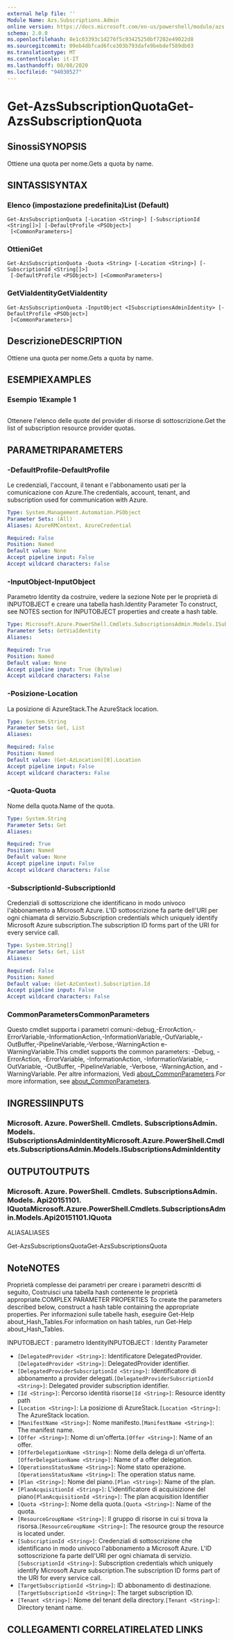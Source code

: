 ```yaml
---
external help file: ''
Module Name: Azs.Subscriptions.Admin
online version: https://docs.microsoft.com/en-us/powershell/module/azs.subscriptions.admin/get-azssubscriptionquota
schema: 2.0.0
ms.openlocfilehash: 8e1c03393c1d276f5c93425250bf7202e49022d8
ms.sourcegitcommit: 09eb4dbfcad6fce303b793dafe9bebdef589db03
ms.translationtype: MT
ms.contentlocale: it-IT
ms.lasthandoff: 08/08/2020
ms.locfileid: "94030527"
---
```

# <span data-ttu-id="cab93-101">Get-AzsSubscriptionQuota</span><span class="sxs-lookup"><span data-stu-id="cab93-101">Get-AzsSubscriptionQuota</span></span>

## <span data-ttu-id="cab93-102">Sinossi</span><span class="sxs-lookup"><span data-stu-id="cab93-102">SYNOPSIS</span></span>
<span data-ttu-id="cab93-103">Ottiene una quota per nome.</span><span class="sxs-lookup"><span data-stu-id="cab93-103">Gets a quota by name.</span></span>

## <span data-ttu-id="cab93-104">SINTASSI</span><span class="sxs-lookup"><span data-stu-id="cab93-104">SYNTAX</span></span>

### <span data-ttu-id="cab93-105">Elenco (impostazione predefinita)</span><span class="sxs-lookup"><span data-stu-id="cab93-105">List (Default)</span></span>
```
Get-AzsSubscriptionQuota [-Location <String>] [-SubscriptionId <String[]>] [-DefaultProfile <PSObject>]
 [<CommonParameters>]
```

### <span data-ttu-id="cab93-106">Ottieni</span><span class="sxs-lookup"><span data-stu-id="cab93-106">Get</span></span>
```
Get-AzsSubscriptionQuota -Quota <String> [-Location <String>] [-SubscriptionId <String[]>]
 [-DefaultProfile <PSObject>] [<CommonParameters>]
```

### <span data-ttu-id="cab93-107">GetViaIdentity</span><span class="sxs-lookup"><span data-stu-id="cab93-107">GetViaIdentity</span></span>
```
Get-AzsSubscriptionQuota -InputObject <ISubscriptionsAdminIdentity> [-DefaultProfile <PSObject>]
 [<CommonParameters>]
```

## <span data-ttu-id="cab93-108">Descrizione</span><span class="sxs-lookup"><span data-stu-id="cab93-108">DESCRIPTION</span></span>
<span data-ttu-id="cab93-109">Ottiene una quota per nome.</span><span class="sxs-lookup"><span data-stu-id="cab93-109">Gets a quota by name.</span></span>

## <span data-ttu-id="cab93-110">ESEMPI</span><span class="sxs-lookup"><span data-stu-id="cab93-110">EXAMPLES</span></span>

### <span data-ttu-id="cab93-111">Esempio 1</span><span class="sxs-lookup"><span data-stu-id="cab93-111">Example 1</span></span>
```powershell

```

<span data-ttu-id="cab93-112">Ottenere l'elenco delle quote del provider di risorse di sottoscrizione.</span><span class="sxs-lookup"><span data-stu-id="cab93-112">Get the list of subscription resource provider quotas.</span></span>

## <span data-ttu-id="cab93-113">PARAMETRI</span><span class="sxs-lookup"><span data-stu-id="cab93-113">PARAMETERS</span></span>

### <span data-ttu-id="cab93-114">-DefaultProfile</span><span class="sxs-lookup"><span data-stu-id="cab93-114">-DefaultProfile</span></span>
<span data-ttu-id="cab93-115">Le credenziali, l'account, il tenant e l'abbonamento usati per la comunicazione con Azure.</span><span class="sxs-lookup"><span data-stu-id="cab93-115">The credentials, account, tenant, and subscription used for communication with Azure.</span></span>

```yaml
Type: System.Management.Automation.PSObject
Parameter Sets: (All)
Aliases: AzureRMContext, AzureCredential

Required: False
Position: Named
Default value: None
Accept pipeline input: False
Accept wildcard characters: False

```

### <span data-ttu-id="cab93-116">-InputObject</span><span class="sxs-lookup"><span data-stu-id="cab93-116">-InputObject</span></span>
<span data-ttu-id="cab93-117">Parametro Identity da costruire, vedere la sezione Note per le proprietà di INPUTOBJECT e creare una tabella hash.</span><span class="sxs-lookup"><span data-stu-id="cab93-117">Identity Parameter To construct, see NOTES section for INPUTOBJECT properties and create a hash table.</span></span>

```yaml
Type: Microsoft.Azure.PowerShell.Cmdlets.SubscriptionsAdmin.Models.ISubscriptionsAdminIdentity
Parameter Sets: GetViaIdentity
Aliases:

Required: True
Position: Named
Default value: None
Accept pipeline input: True (ByValue)
Accept wildcard characters: False

```

### <span data-ttu-id="cab93-118">-Posizione</span><span class="sxs-lookup"><span data-stu-id="cab93-118">-Location</span></span>
<span data-ttu-id="cab93-119">La posizione di AzureStack.</span><span class="sxs-lookup"><span data-stu-id="cab93-119">The AzureStack location.</span></span>

```yaml
Type: System.String
Parameter Sets: Get, List
Aliases:

Required: False
Position: Named
Default value: (Get-AzLocation)[0].Location
Accept pipeline input: False
Accept wildcard characters: False

```

### <span data-ttu-id="cab93-120">-Quota</span><span class="sxs-lookup"><span data-stu-id="cab93-120">-Quota</span></span>
<span data-ttu-id="cab93-121">Nome della quota.</span><span class="sxs-lookup"><span data-stu-id="cab93-121">Name of the quota.</span></span>

```yaml
Type: System.String
Parameter Sets: Get
Aliases:

Required: True
Position: Named
Default value: None
Accept pipeline input: False
Accept wildcard characters: False

```

### <span data-ttu-id="cab93-122">-SubscriptionId</span><span class="sxs-lookup"><span data-stu-id="cab93-122">-SubscriptionId</span></span>
<span data-ttu-id="cab93-123">Credenziali di sottoscrizione che identificano in modo univoco l'abbonamento a Microsoft Azure. L'ID sottoscrizione fa parte dell'URI per ogni chiamata di servizio.</span><span class="sxs-lookup"><span data-stu-id="cab93-123">Subscription credentials which uniquely identify Microsoft Azure subscription.The subscription ID forms part of the URI for every service call.</span></span>

```yaml
Type: System.String[]
Parameter Sets: Get, List
Aliases:

Required: False
Position: Named
Default value: (Get-AzContext).Subscription.Id
Accept pipeline input: False
Accept wildcard characters: False

```

### <span data-ttu-id="cab93-124">CommonParameters</span><span class="sxs-lookup"><span data-stu-id="cab93-124">CommonParameters</span></span>
<span data-ttu-id="cab93-125">Questo cmdlet supporta i parametri comuni:-debug,-ErrorAction,-ErrorVariable,-InformationAction,-InformationVariable,-OutVariable,-OutBuffer,-PipelineVariable,-Verbose,-WarningAction e-WarningVariable.</span><span class="sxs-lookup"><span data-stu-id="cab93-125">This cmdlet supports the common parameters: -Debug, -ErrorAction, -ErrorVariable, -InformationAction, -InformationVariable, -OutVariable, -OutBuffer, -PipelineVariable, -Verbose, -WarningAction, and -WarningVariable.</span></span> <span data-ttu-id="cab93-126">Per altre informazioni, Vedi [about_CommonParameters](http://go.microsoft.com/fwlink/?LinkID=113216).</span><span class="sxs-lookup"><span data-stu-id="cab93-126">For more information, see [about_CommonParameters](http://go.microsoft.com/fwlink/?LinkID=113216).</span></span>

## <span data-ttu-id="cab93-127">INGRESSI</span><span class="sxs-lookup"><span data-stu-id="cab93-127">INPUTS</span></span>

### <span data-ttu-id="cab93-128">Microsoft. Azure. PowerShell. Cmdlets. SubscriptionsAdmin. Models. ISubscriptionsAdminIdentity</span><span class="sxs-lookup"><span data-stu-id="cab93-128">Microsoft.Azure.PowerShell.Cmdlets.SubscriptionsAdmin.Models.ISubscriptionsAdminIdentity</span></span>

## <span data-ttu-id="cab93-129">OUTPUT</span><span class="sxs-lookup"><span data-stu-id="cab93-129">OUTPUTS</span></span>

### <span data-ttu-id="cab93-130">Microsoft. Azure. PowerShell. Cmdlets. SubscriptionsAdmin. Models. Api20151101. IQuota</span><span class="sxs-lookup"><span data-stu-id="cab93-130">Microsoft.Azure.PowerShell.Cmdlets.SubscriptionsAdmin.Models.Api20151101.IQuota</span></span>

<span data-ttu-id="cab93-131">ALIAS</span><span class="sxs-lookup"><span data-stu-id="cab93-131">ALIASES</span></span>

<span data-ttu-id="cab93-132">Get-AzsSubscriptionsQuota</span><span class="sxs-lookup"><span data-stu-id="cab93-132">Get-AzsSubscriptionsQuota</span></span>

## <span data-ttu-id="cab93-133">Note</span><span class="sxs-lookup"><span data-stu-id="cab93-133">NOTES</span></span>

<span data-ttu-id="cab93-134">Proprietà complesse dei parametri per creare i parametri descritti di seguito, Costruisci una tabella hash contenente le proprietà appropriate.</span><span class="sxs-lookup"><span data-stu-id="cab93-134">COMPLEX PARAMETER PROPERTIES To create the parameters described below, construct a hash table containing the appropriate properties.</span></span> <span data-ttu-id="cab93-135">Per informazioni sulle tabelle hash, eseguire Get-Help about_Hash_Tables.</span><span class="sxs-lookup"><span data-stu-id="cab93-135">For information on hash tables, run Get-Help about_Hash_Tables.</span></span>

<span data-ttu-id="cab93-136">INPUTOBJECT <ISubscriptionsAdminIdentity> : parametro Identity</span><span class="sxs-lookup"><span data-stu-id="cab93-136">INPUTOBJECT <ISubscriptionsAdminIdentity>: Identity Parameter</span></span>
  - <span data-ttu-id="cab93-137">`[DelegatedProvider <String>]`: Identificatore DelegatedProvider.</span><span class="sxs-lookup"><span data-stu-id="cab93-137">`[DelegatedProvider <String>]`: DelegatedProvider identifier.</span></span>
  - <span data-ttu-id="cab93-138">`[DelegatedProviderSubscriptionId <String>]`: Identificatore di abbonamento a provider delegati.</span><span class="sxs-lookup"><span data-stu-id="cab93-138">`[DelegatedProviderSubscriptionId <String>]`: Delegated provider subscription identifier.</span></span>
  - <span data-ttu-id="cab93-139">`[Id <String>]`: Percorso identità risorse</span><span class="sxs-lookup"><span data-stu-id="cab93-139">`[Id <String>]`: Resource identity path</span></span>
  - <span data-ttu-id="cab93-140">`[Location <String>]`: La posizione di AzureStack.</span><span class="sxs-lookup"><span data-stu-id="cab93-140">`[Location <String>]`: The AzureStack location.</span></span>
  - <span data-ttu-id="cab93-141">`[ManifestName <String>]`: Nome manifesto.</span><span class="sxs-lookup"><span data-stu-id="cab93-141">`[ManifestName <String>]`: The manifest name.</span></span>
  - <span data-ttu-id="cab93-142">`[Offer <String>]`: Nome di un'offerta.</span><span class="sxs-lookup"><span data-stu-id="cab93-142">`[Offer <String>]`: Name of an offer.</span></span>
  - <span data-ttu-id="cab93-143">`[OfferDelegationName <String>]`: Nome della delega di un'offerta.</span><span class="sxs-lookup"><span data-stu-id="cab93-143">`[OfferDelegationName <String>]`: Name of a offer delegation.</span></span>
  - <span data-ttu-id="cab93-144">`[OperationsStatusName <String>]`: Nome stato operazione.</span><span class="sxs-lookup"><span data-stu-id="cab93-144">`[OperationsStatusName <String>]`: The operation status name.</span></span>
  - <span data-ttu-id="cab93-145">`[Plan <String>]`: Nome del piano.</span><span class="sxs-lookup"><span data-stu-id="cab93-145">`[Plan <String>]`: Name of the plan.</span></span>
  - <span data-ttu-id="cab93-146">`[PlanAcquisitionId <String>]`: L'identificatore di acquisizione del piano</span><span class="sxs-lookup"><span data-stu-id="cab93-146">`[PlanAcquisitionId <String>]`: The plan acquisition Identifier</span></span>
  - <span data-ttu-id="cab93-147">`[Quota <String>]`: Nome della quota.</span><span class="sxs-lookup"><span data-stu-id="cab93-147">`[Quota <String>]`: Name of the quota.</span></span>
  - <span data-ttu-id="cab93-148">`[ResourceGroupName <String>]`: Il gruppo di risorse in cui si trova la risorsa.</span><span class="sxs-lookup"><span data-stu-id="cab93-148">`[ResourceGroupName <String>]`: The resource group the resource is located under.</span></span>
  - <span data-ttu-id="cab93-149">`[SubscriptionId <String>]`: Credenziali di sottoscrizione che identificano in modo univoco l'abbonamento a Microsoft Azure. L'ID sottoscrizione fa parte dell'URI per ogni chiamata di servizio.</span><span class="sxs-lookup"><span data-stu-id="cab93-149">`[SubscriptionId <String>]`: Subscription credentials which uniquely identify Microsoft Azure subscription.The subscription ID forms part of the URI for every service call.</span></span>
  - <span data-ttu-id="cab93-150">`[TargetSubscriptionId <String>]`: ID abbonamento di destinazione.</span><span class="sxs-lookup"><span data-stu-id="cab93-150">`[TargetSubscriptionId <String>]`: The target subscription ID.</span></span>
  - <span data-ttu-id="cab93-151">`[Tenant <String>]`: Nome del tenant della directory.</span><span class="sxs-lookup"><span data-stu-id="cab93-151">`[Tenant <String>]`: Directory tenant name.</span></span>

## <span data-ttu-id="cab93-152">COLLEGAMENTI CORRELATI</span><span class="sxs-lookup"><span data-stu-id="cab93-152">RELATED LINKS</span></span>

